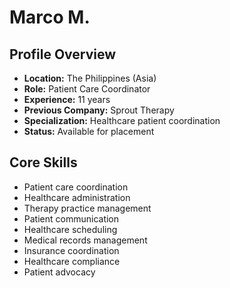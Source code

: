 # Marco M.

## Profile Overview
- **Location:** The Philippines (Asia)
- **Role:** Patient Care Coordinator
- **Experience:** 11 years
- **Previous Company:** Sprout Therapy
- **Specialization:** Healthcare patient coordination
- **Status:** Available for placement

## Core Skills
- Patient care coordination
- Healthcare administration
- Therapy practice management
- Patient communication
- Healthcare scheduling
- Medical records management
- Insurance coordination
- Healthcare compliance
- Patient advocacy
